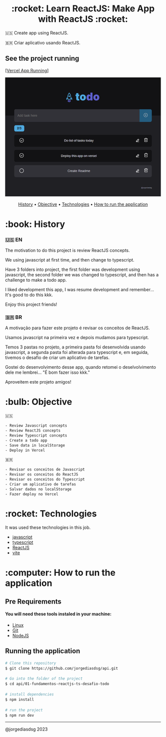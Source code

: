 <h1 align="center">:rocket: Learn ReactJS: Make App with ReactJS :rocket:</h1>

<p align="center">

:us: Create app using ReactJS.

:brazil: Criar aplicativo usando ReactJS.

## See the project running

[[Vercel App Running]](https://api-git-master-jorgediasdsg.vercel.app/ "Vercel App Running")

![image](https://raw.githubusercontent.com/jorgediasdsg/api/master/01-fundamentos-reactjs-ts-desafio-todo/screen.PNG?raw=true "image")


</p>
<p align="center">
 <a href="#history">History</a> •
 <a href="#objective">Objective</a> •
 <a href="#technologies">Technologies</a> •
 <a href="#how-to-run">How to run the application</a>
</p>

<h1 id="history">:book: History</h1>

### :us: EN

The motivation to do this project is review ReactJS concepts. 

We using javascript at first time, and then change to typescript.

Have 3 folders into project, the first folder was development using javascript, the second folder we was changed to typescript, and then has a challenge to make a todo app.

I liked development this app, I was resume development and remember... It's good to do this kkk.

Enjoy this project friends!


### :brazil: BR

A motivação para fazer este projeto é revisar os conceitos de ReactJS.

Usamos javascript na primeira vez e depois mudamos para typescript.

Temos 3 pastas no projeto, a primeira pasta foi desenvolvida usando javascript, a segunda pasta foi alterada para typescript e, em seguida, tivemos o desafio de criar um aplicativo de tarefas.

Gostei do desenvolvimento desse app, quando retomei o deselvolvimento dele me lembrei... "É bom fazer isso kkk."

Aproveitem este projeto amigos!

<h1 id="objective">:bulb: Objective</h1>

:us:

    - Review Javascript concepts
    - Review ReactJS concepts
    - Review Typescript concepts
    - Create a todo app
    - Save data in localStorage
    - Deploy in Vercel

:brazil:

    - Revisar os conceitos de Javascript
    - Revisar os conceitos do ReactJS
    - Revisar os conceitos do Typescript
    - Criar um aplicativo de tarefas
    - Salvar dados no localStorage
    - Fazer deploy no Vercel

</p>

<h1 id="technologies">:rocket: Technologies</h1>

<p>It was used these technologies in this job.</p>

- [javascript](https://www.javascript.com/ "javascript")
- [typescript](https://www.typescriptlang.org/ "typescript")
- [ReactJS](https://reactjs.org/ "ReactJS")
- [vite](https://vitejs.dev/ "vite")


<h1 id="how-to-run">:computer: How to run the application</h1>

<h2>Pre Requirements</h2>

<h4>You will need these tools instaled in your machine:</h4>

- [Linux](https://www.linux.com/what-is-linux/ "Linux")
- [Git](https://git-scm.com/ "Git")
- [NodeJS](https://nodejs.org/en/ "NodeJS")

<h2>Running the application</h2>

```bash
# Clone this repository
$ git clone https://github.com/jorgediasdsg/api.git

# Go into the folder of the project
$ cd api/01-fundamentos-reactjs-ts-desafio-todo

# install dependencies
$ npm install

# run the project
$ npm run dev
```
<hr>

@jorgediasdsg 2023